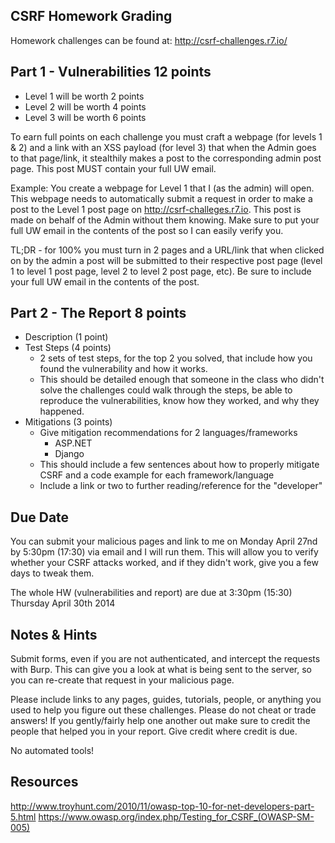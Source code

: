 ## CSRF Homework Grading
Homework challenges can be found at: http://csrf-challenges.r7.io/

## Part 1 - Vulnerabilities 12 points
- Level 1 will be worth 2 points
- Level 2 will be worth 4 points 
- Level 3 will be worth 6 points

To earn full points on each challenge you must craft a webpage (for levels 1 & 2) and a link with an XSS payload (for level 3) that when the Admin goes to that page/link, it stealthily makes a post to the corresponding admin post page. This post MUST contain your full UW email.

Example: You create a webpage for Level 1 that I (as the admin) will open. This webpage needs to automatically submit a request in order to make a post to the Level 1 post page on http://csrf-challeges.r7.io. This post is made on behalf of the Admin without them knowing. Make sure to put your full UW email in the contents of the post so I can easily verify you.

TL;DR - for 100% you must turn in 2 pages and a URL/link that when clicked on by the admin a post will be submitted to their respective post page (level 1 to level 1 post page, level 2 to level 2 post page, etc). Be sure to include your full UW email in the contents of the post.

## Part 2 - The Report 8 points
- Description (1 point)
- Test Steps (4 points)
	- 2 sets of test steps, for the top 2 you solved, that include how you found the vulnerability and how it works.
	- This should be detailed enough that someone in the class who didn't solve the challenges could walk through the steps, be able to reproduce the vulnerabilities, know how they worked, and why they happened.
- Mitigations (3 points)
	- Give mitigation recommendations for 2 languages/frameworks
		- ASP.NET
		- Django
	- This should include a few sentences about how to properly mitigate CSRF and a code example for each framework/language
	- Include a link or two to further reading/reference for the "developer"

## Due Date
You can submit your malicious pages and link to me on Monday April 27nd by 5:30pm (17:30) via email and I will run them. This will allow you to verify whether your CSRF attacks worked, and if they didn't work, give you a few days to tweak them.

The whole HW (vulnerabilities and report) are due at 3:30pm (15:30) Thursday April 30th 2014

## Notes & Hints
Submit forms, even if you are not authenticated, and intercept the requests with Burp. This can give you a look at what is being sent to the server, so you can re-create that request in your malicious page.

Please include links to any pages, guides, tutorials, people, or anything you used to help you figure out these challenges. Please do not cheat or trade answers! If you gently/fairly help one another out make sure to credit the people that helped you in your report. Give credit where credit is due.

No automated tools!

## Resources
http://www.troyhunt.com/2010/11/owasp-top-10-for-net-developers-part-5.html
https://www.owasp.org/index.php/Testing_for_CSRF_(OWASP-SM-005)